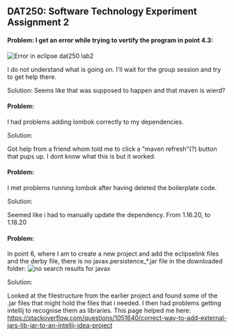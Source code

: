 ## DAT250: Software Technology Experiment Assignment 2





#### Problem: I get an error while trying to vertify the program in point 4.3:
![Error in eclipse dat250 lab2](https://user-images.githubusercontent.com/46929671/132375133-c7fad33a-8c73-429d-ac3c-e14240ca00b8.png)

I do not understand what is going on. I'll wait for the group session and try to get help there.

Solution: Seems like that was supposed to happen and that maven is wierd?


#### Problem:

I had problems adding lombok correctly to my dependencies.

Solution:

Got help from a friend whom told me to click a "maven refresh"(?) button that pups up. I dont know what this is but it worked.

#### Problem:

I met problems running lombok after having deleted the boilerplate code.

Solution:

Seemed like i had to manually update the dependency. From 1.16.20, to 1.18.20

#### Problem:

In point 6, where I am to create a new project and add the eclipselink files and the derby file, there is no javax.persistence_*.jar file in the downloaded folder:
![no search results for javax](https://user-images.githubusercontent.com/46929671/132701597-e70d0adf-bc6a-4973-ae27-eee5f8e3cc5f.png)

Solution:

Looked at the filestructure from the earlier project and found some of the .jar files that might hold the files that i needed. I then had problems getting intellij to recognise them as libraries. This page helped me here: https://stackoverflow.com/questions/1051640/correct-way-to-add-external-jars-lib-jar-to-an-intellij-idea-project





